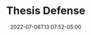 ---
title: "Thesis Defense"
date: 2022-07-06T13:07:52-05:00
draft: false
unlisted: true
layout: thesis-defense
---